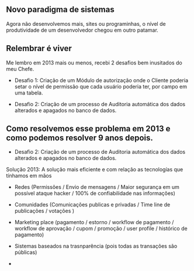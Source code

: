 



## Novo paradigma de sistemas 



Agora não desenvolvemos mais, sites ou programinhas, o nível de produtividade de um desenvolvedor chegou em outro patamar.



## Relembrar é viver



Me lembro em 2013 mais ou menos, recebi 2 desafios bem inusitados do meu Chefe.

- Desafio 1: Criação de um Módulo de autorização onde o Cliente poderia setar o nível de permissão que cada usuário poderia ter, por campo em uma tabela.

- Desafio 2: Criação de um processo de Auditoria automática dos dados alterados e apagados no banco de dados.


## Como resolvemos esse problema em 2013 e como podemos resolver 9 anos depois.

- Desafio 2: Criação de um processo de Auditoria automática dos dados alterados e apagados no banco de dados.

Solução 2013: A solução mais eficiente e com relação as tecnologías que tínhamos em mãos

* Redes (Permissões / Envio de mensagens / Maior segurança em um possível ataque hacker / 100% de confiabilidade nas informações)

* Comunidades (Comunicações publicas e privadas / Time line de publicações / votações )

* Marketing place (pagamento / estorno / workflow de pagamento / workflow de aprovação / cupom / promoção / user profile / histórico de pagamento)

* Sistemas baseados na trasnparência (pois todas as transações são públicas)

* 